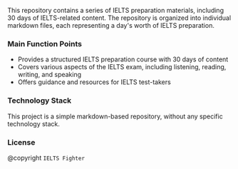  
This repository contains a series of IELTS preparation materials, including 30 days of IELTS-related content. The repository is organized into individual markdown files, each representing a day's worth of IELTS preparation.

### Main Function Points
- Provides a structured IELTS preparation course with 30 days of content
- Covers various aspects of the IELTS exam, including listening, reading, writing, and speaking
- Offers guidance and resources for IELTS test-takers

### Technology Stack
This project is a simple markdown-based repository, without any specific technology stack.

### License
@copyright `IELTS Fighter`

